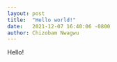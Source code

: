 ```yaml
---
layout: post
title:  "Hello world!"
date:   2021-12-07 16:40:06 -0800
author: Chizobam Nwagwu
---
```


Hello!
